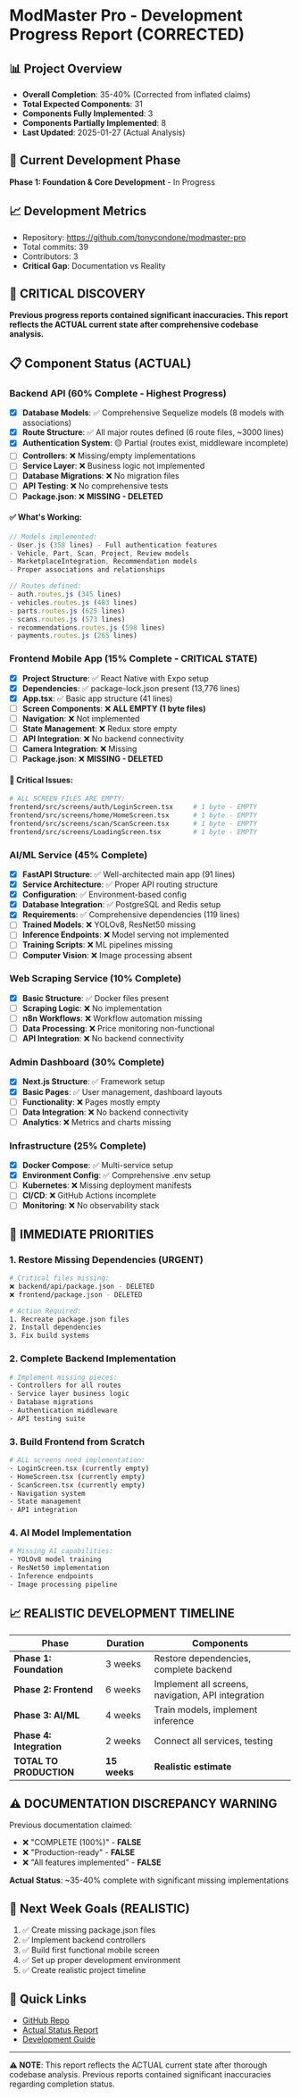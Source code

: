 # ModMaster Pro - Development Progress Report (CORRECTED)

## 📊 Project Overview
- **Overall Completion**: 35-40% (Corrected from inflated claims)
- **Total Expected Components**: 31
- **Components Fully Implemented**: 3
- **Components Partially Implemented**: 8
- **Last Updated**: 2025-01-27 (Actual Analysis)

## 🎯 Current Development Phase
**Phase 1: Foundation & Core Development** - In Progress

## 📈 Development Metrics
- Repository: https://github.com/tonycondone/modmaster-pro
- Total commits: 39
- Contributors: 3
- **Critical Gap**: Documentation vs Reality

## 🚨 **CRITICAL DISCOVERY**
**Previous progress reports contained significant inaccuracies. This report reflects the ACTUAL current state after comprehensive codebase analysis.**

## 📋 Component Status (ACTUAL)

### Backend API (60% Complete - Highest Progress)
- [x] **Database Models**: ✅ Comprehensive Sequelize models (8 models with associations)
- [x] **Route Structure**: ✅ All major routes defined (6 route files, ~3000 lines)
- [x] **Authentication System**: 🟡 Partial (routes exist, middleware incomplete)
- [ ] **Controllers**: ❌ Missing/empty implementations
- [ ] **Service Layer**: ❌ Business logic not implemented
- [ ] **Database Migrations**: ❌ No migration files
- [ ] **API Testing**: ❌ No comprehensive tests
- [ ] **Package.json**: ❌ **MISSING - DELETED**

#### ✅ What's Working:
```javascript
// Models implemented:
- User.js (358 lines) - Full authentication features
- Vehicle, Part, Scan, Project, Review models
- MarketplaceIntegration, Recommendation models
- Proper associations and relationships

// Routes defined:
- auth.routes.js (345 lines)
- vehicles.routes.js (483 lines) 
- parts.routes.js (625 lines)
- scans.routes.js (573 lines)
- recommendations.routes.js (598 lines)
- payments.routes.js (265 lines)
```

### Frontend Mobile App (15% Complete - CRITICAL STATE)
- [x] **Project Structure**: ✅ React Native with Expo setup
- [x] **Dependencies**: ✅ package-lock.json present (13,776 lines)
- [x] **App.tsx**: ✅ Basic app structure (41 lines)
- [ ] **Screen Components**: ❌ **ALL EMPTY (1 byte files)**
- [ ] **Navigation**: ❌ Not implemented
- [ ] **State Management**: ❌ Redux store empty
- [ ] **API Integration**: ❌ No backend connectivity
- [ ] **Camera Integration**: ❌ Missing
- [ ] **Package.json**: ❌ **MISSING - DELETED**

#### 🔴 Critical Issues:
```bash
# ALL SCREEN FILES ARE EMPTY:
frontend/src/screens/auth/LoginScreen.tsx     # 1 byte - EMPTY
frontend/src/screens/home/HomeScreen.tsx      # 1 byte - EMPTY  
frontend/src/screens/scan/ScanScreen.tsx      # 1 byte - EMPTY
frontend/src/screens/LoadingScreen.tsx        # 1 byte - EMPTY
```

### AI/ML Service (45% Complete)
- [x] **FastAPI Structure**: ✅ Well-architected main app (91 lines)
- [x] **Service Architecture**: ✅ Proper API routing structure
- [x] **Configuration**: ✅ Environment-based config
- [x] **Database Integration**: ✅ PostgreSQL and Redis setup
- [x] **Requirements**: ✅ Comprehensive dependencies (119 lines)
- [ ] **Trained Models**: ❌ YOLOv8, ResNet50 missing
- [ ] **Inference Endpoints**: ❌ Model serving not implemented
- [ ] **Training Scripts**: ❌ ML pipelines missing
- [ ] **Computer Vision**: ❌ Image processing absent

### Web Scraping Service (10% Complete)
- [x] **Basic Structure**: ✅ Docker files present
- [ ] **Scraping Logic**: ❌ No implementation
- [ ] **n8n Workflows**: ❌ Workflow automation missing
- [ ] **Data Processing**: ❌ Price monitoring non-functional
- [ ] **API Integration**: ❌ No backend connectivity

### Admin Dashboard (30% Complete)
- [x] **Next.js Structure**: ✅ Framework setup
- [x] **Basic Pages**: ✅ User management, dashboard layouts
- [ ] **Functionality**: ❌ Pages mostly empty
- [ ] **Data Integration**: ❌ No backend connectivity
- [ ] **Analytics**: ❌ Metrics and charts missing

### Infrastructure (25% Complete)
- [x] **Docker Compose**: ✅ Multi-service setup
- [x] **Environment Config**: ✅ Comprehensive .env setup
- [ ] **Kubernetes**: ❌ Missing deployment manifests
- [ ] **CI/CD**: ❌ GitHub Actions incomplete
- [ ] **Monitoring**: ❌ No observability stack

## 🚀 **IMMEDIATE PRIORITIES**

### 1. **Restore Missing Dependencies (URGENT)**
```bash
# Critical files missing:
❌ backend/api/package.json - DELETED
❌ frontend/package.json - DELETED

# Action Required:
1. Recreate package.json files
2. Install dependencies
3. Fix build systems
```

### 2. **Complete Backend Implementation**
```bash
# Implement missing pieces:
- Controllers for all routes
- Service layer business logic  
- Database migrations
- Authentication middleware
- API testing suite
```

### 3. **Build Frontend from Scratch**
```bash
# ALL screens need implementation:
- LoginScreen.tsx (currently empty)
- HomeScreen.tsx (currently empty)
- ScanScreen.tsx (currently empty)
- Navigation system
- State management
- API integration
```

### 4. **AI Model Implementation**
```bash
# Missing AI capabilities:
- YOLOv8 model training
- ResNet50 implementation
- Inference endpoints
- Image processing pipeline
```

## 📈 **REALISTIC DEVELOPMENT TIMELINE**

| Phase | Duration | Components |
|-------|----------|------------|
| **Phase 1: Foundation** | 3 weeks | Restore dependencies, complete backend |
| **Phase 2: Frontend** | 6 weeks | Implement all screens, navigation, API integration |
| **Phase 3: AI/ML** | 4 weeks | Train models, implement inference |
| **Phase 4: Integration** | 2 weeks | Connect all services, testing |
| **TOTAL TO PRODUCTION** | **15 weeks** | **Realistic estimate** |

## ⚠️ **DOCUMENTATION DISCREPANCY WARNING**

Previous documentation claimed:
- ❌ "COMPLETE (100%)" - **FALSE**
- ❌ "Production-ready" - **FALSE** 
- ❌ "All features implemented" - **FALSE**

**Actual Status**: ~35-40% complete with significant missing implementations

## 🎯 **Next Week Goals (REALISTIC)**
1. ✅ Create missing package.json files
2. ✅ Implement backend controllers  
3. ✅ Build first functional mobile screen
4. ✅ Set up proper development environment
5. ✅ Create realistic project timeline

## 🔗 **Quick Links**
- [GitHub Repo](https://github.com/tonycondone/modmaster-pro)
- [Actual Status Report](./ACTUAL_CODEBASE_STATUS.md)
- [Development Guide](./DEVELOPMENT_GUIDE.md)

---
**⚠️ NOTE**: This report reflects the ACTUAL current state after thorough codebase analysis. Previous reports contained significant inaccuracies regarding completion status.
